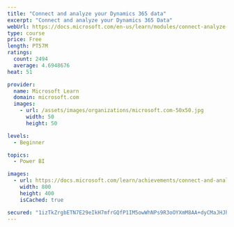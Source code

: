 ```yaml
---
title: "Connect and analyze your Dynamics 365 data​"
excerpt: "Connect and analyze your Dynamics 365 Data​"
webUrl: https://docs.microsoft.com/en-us/learn/modules/connect-analyze-dynamics-365-data/
type: course
price: Free
length: PT57M
ratings:
  count: 2494
  average: 4.6948676
heat: 51

provider:
  name: Microsoft Learn
  domain: microsoft.com
  images:
    - url: /assets/images/organizations/microsoft.com-50x50.jpg
      width: 50
      height: 50

levels:
  - Beginner

topics:
  - Power BI

images:
  - url: https://docs.microsoft.com/learn/achievements/connect-and-analyze-your-microsoft-dynamics-365-data-social.png
    width: 800
    height: 400
    isCached: true

secured: "1izTkZrgbETN7E29eIkH7mfrGQfP1IM5owWhNPs9R3oOYXmM8AA+dyCMaJHJhJ8GA4Bo28s1THElJPhzX5/qCA7dIz0HZqh3X8J6EGFReq1eWEJP5UBCnfwGi9yUqAKp1ST6F56lW9jq8yaTib8zCSlcpLenl4SyliZafNDfbilSZEbIg/Mju98J3yK43ExzYpYXkgwCNIxWQZs8qka4d1qA4JbLf9fKIMyshEfAcP3W0f9Er91Vk/tABVgBynkA+qFu3uLSUVwrte1WrcwydxNwQ4RPLX0PWGTFYMZlqjn7q2ta7/BQ8QxdNkT97nSR6n9zl//GoIBJKc2kHSO9HNyuuyj4+ZiY8lOvKI0FoPysOrK4tGUEiNB/llOgjJhE8VKAm2oXXUf6oIMJVhf3u8iQafeP+646mJb+AZhtTJM=;veASgbCDr3aSWDvrXU0mTA=="
---
```


